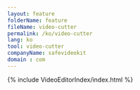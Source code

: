 ```yaml
---
layout: feature
folderName: feature
fileName: video-cutter
permalink: /ko/video-cutter
lang: ko
tool: video-cutter
companyName: safevideokit
domain : com
---
```


{% include VideoEditorIndex/index.html %}

   